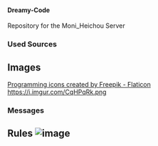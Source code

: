 #### Dreamy-Code
Repository for the Moni_Heichou Server

### Used Sources

## Images
<a href="https://www.flaticon.com/free-icons/programming" title="programming icons">Programming icons created by Freepik - Flaticon</a>
https://i.imgur.com/CqHPqRk.png

### Messages

## Rules ![image](https://user-images.githubusercontent.com/103581896/165833109-93e7bf0e-5cf2-4bec-bc39-e028ed2c1b8a.png)
